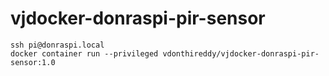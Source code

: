 # vjdocker-donraspi-pir-sensor
```
ssh pi@donraspi.local
docker container run --privileged vdonthireddy/vjdocker-donraspi-pir-sensor:1.0
```